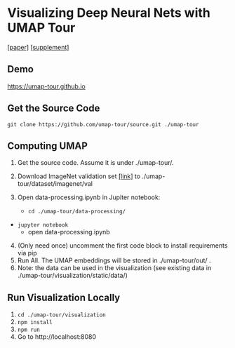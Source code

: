 # Visualizing Deep Neural Nets with UMAP Tour

[[paper]](https://umap-tour.github.io/docs/umap-tour.pdf) [[supplement]](https://umap-tour.github.io/docs/umap-tour-supplement.pdf)



## Demo

https://umap-tour.github.io



## Get the Source Code

```git clone https://github.com/umap-tour/source.git ./umap-tour```



## Computing UMAP

1. Get the source code. Assume it is under ./umap-tour/. 
2. Download ImageNet validation set [[link]](http://www.image-net.org/) to ./umap-tour/dataset/imagenet/val
2. Open data-processing.ipynb in Jupiter notebook:

   - ```cd ./umap-tour/data-processing/```
- ```jupyter notebook```
   - open data-processing.ipynb
4. (Only need once) uncomment the first code block to install requirements via pip
5. Run All. The UMAP embeddings will be stored in ./umap-tour/out/ . 
6. Note: the data can be used in the visualization (see existing data in ./umap-tour/visualization/static/data/) 



## Run Visualization Locally

1. ```cd ./umap-tour/visualization```
2. ```npm install```
3. ```npm run```
4. Go to http://localhost:8080